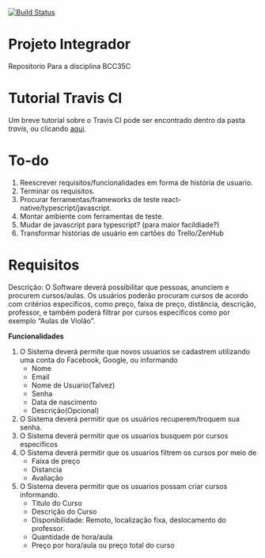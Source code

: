 [![Build Status](https://travis-ci.org/LucasHenriqueP/ProjetoIntegrador.svg?branch=master)](https://travis-ci.org/LucasHenriqueP/ProjetoIntegrador)
# Projeto Integrador
Repositorio Para a disciplina BCC35C

# Tutorial Travis CI

Um breve tutorial sobre o Travis CI pode ser encontrado dentro da pasta _travis_, ou clicando [aqui](https://github.com/LucasHenriqueP/ProjetoIntegrador/tree/master/tutorial).


# To-do
1. Reescrever requisitos/funcionalidades em forma de história de usuario.
2. Terminar os requisitos.
3. Procurar ferramentas/frameworks de teste react-native/typescript/javascript.
4. Montar ambiente com ferramentas de teste.
5. Mudar de javascript para typescript? (para maior facildiade?)
6. Transformar histórias de usuário em cartões do Trello/ZenHub


# Requisitos


Descrição: O Software deverá possibilitar que pessoas, anunciem e procurem cursos/aulas. Os usuários poderão procuram cursos de acordo com critérios específicos, como preço, faixa de preço, distância, descrição, professor, e também poderá filtrar por cursos específicos como por exemplo “Aulas de Violão”.

**Funcionalidades**

1. O Sistema deverá permite que novos usuarios se cadastrem utilizando uma conta do Facebook, Google, ou informando
    *   Nome
    *   Email
    *   Nome de Usuario(Talvez)
    *   Senha
    *   Data de nascimento
    *   Descrição(Opcional)
2. O Sistema deverá permitir que os usuários recuperem/troquem sua senha.
3. O Sistema deverá permitir que os usuarios busquem por cursos especificos
4. O Sistema deverá permitir que os usuarios filtrem os cursos por meio de
    *   Faixa de preço
    *   Distancia
    *   Avaliação
5.  O Sistema devera permitir que os usuarios possam criar cursos informando.
    *   Titulo do Curso
    *   Descrição do Curso
    *   Disponibilidade: Remoto, localização fixa, deslocamento do professor.
    *   Quantidade de hora/aula
    *   Preço por hora/aula ou preço total do curso
